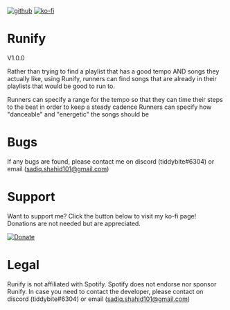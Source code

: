 [![github](https://cdn.discordapp.com/attachments/983104763199639562/1061778049349189642/Untitled-2.png)](https://ko-fi.com/Y8Y0C2CAM) [![ko-fi](https://ko-fi.com/img/githubbutton_sm.svg)](https://ko-fi.com/Y8Y0C2CAM)

# Runify

V1.0.0

Rather than trying to find a playlist that has a good tempo AND songs they actually like, using Runify, runners can find songs that are already in their playlists that would be good to run to.

Runners can specify a range for the tempo so that they can time their steps to the beat in order to keep a steady cadence
Runners can specify how "danceable" and "energetic" the songs should be

# Bugs

If any bugs are found, please contact me on discord (tiddybite#6304) or email (sadiq.shahid101@gmail.com)

# Support

Want to support me? Click the button below to visit my ko-fi page! Donations are not needed but are appreciated.

[![Donate](https://img.shields.io/badge/Ko--fi-F16061?style=for-the-badge&logo=ko-fi&logoColor=white)](https://ko-fi.com/spherical)

# Legal

Runify is not affiliated with Spotify. Spotify does not endorse nor sponsor Runify. In case you need to contact the developer, please contact on discord (tiddybite#6304) or email (sadiq.shahid101@gmail.com)
